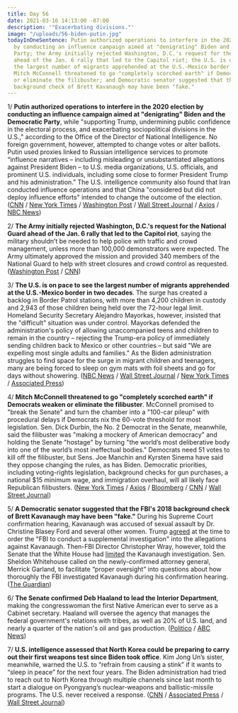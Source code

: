 ```yaml
---
title: Day 56
date: 2021-03-16 14:13:00 -07:00
description: '"Exacerbating divisions."'
image: "/uploads/56-biden-putin.jpg"
todayInOneSentence: Putin authorized operations to interfere in the 2020 election
  by conducting an influence campaign aimed at "denigrating" Biden and the Democratic
  Party; the Army initially rejected Washington, D.C.'s request for the National Guard
  ahead of the Jan. 6 rally that led to the Capitol riot; the U.S. is on pace to see
  the largest number of migrants apprehended at the U.S.-Mexico border in two decades;
  Mitch McConnell threatened to go "completely scorched earth" if Democrats weaken
  or eliminate the filibuster; and Democratic senator suggested that the FBI's 2018
  background check of Brett Kavanaugh may have been "fake."
---
```


1/ **Putin authorized operations to interfere in the 2020 election by conducting an influence campaign aimed at "denigrating" Biden and the Democratic Party**, while "supporting Trump, undermining public confidence in the electoral process, and exacerbating sociopolitical divisions in the U.S.," according to the Office of the Director of National Intelligence. No foreign government, however, attempted to change votes or alter ballots. Putin used proxies linked to Russian intelligence services to promote “influence narratives – including misleading or unsubstantiated allegations against President Biden – to U.S. media organizations, U.S. officials, and prominent U.S. individuals, including some close to former President Trump and his administration.” The U.S. intelligence community also found that Iran conducted influence operations and that China "considered but did not deploy influence efforts" intended to change the outcome of the election. ([CNN](https://www.cnn.com/2021/03/16/politics/us-election-intel-report/index.html) / [New York Times](https://www.nytimes.com/live/2021/03/16/us/biden-news-today/putin-authorized-extensive-election-influence-campaign-intelligence-report-says) / [Washington Post](https://www.washingtonpost.com/national-security/intelligence-assessment-2020-election-russia-iran/2021/03/16/a2650478-8662-11eb-bfdf-4d36dab83a6d_story.html) / [Wall Street Journal](https://www.wsj.com/articles/putin-authorized-influence-operations-to-hurt-bidens-2020-candidacy-report-says-11615918958) / [Axios](https://www.axios.com/2020-election-interference-russia-china-iran-b8c620c0-49a6-4031-afec-e3ab3303f5a3.html) / [NBC News](https://www.nbcnews.com/politics/national-security/u-s-intel-agencies-say-russia-tried-help-trump-china-n1261234))

2/ **The Army initially rejected Washington, D.C.'s request for the National Guard ahead of the Jan. 6 rally that led to the Capitol riot**, saying the military shouldn’t be needed to help police with traffic and crowd management, unless more than 100,000 demonstrators were expected. The Army ultimately approved the mission and provided 340 members of the National Guard to help with street closures and crowd control as requested. ([Washington Post](https://www.washingtonpost.com/national-security/capitol-riot-dc-national-guard-memo/2021/03/16/80949750-82de-11eb-bb5a-ad9a91faa4ef_story.html) / [CNN](https://www.cnn.com/2021/03/16/politics/army-dc-request-national-guard-january-6/))

3/ **The U.S. is on pace to see the largest number of migrants apprehended at the U.S.-Mexico border in two decades**. The surge has created a backlog in Border Patrol stations, with more than 4,200 children in custody and 2,943 of those children being held over the 72-hour legal limit. Homeland Security Secretary Alejandro Mayorkas, however, insisted that the "difficult" situation was under control.  Mayorkas defended the administration's policy of allowing unaccompanied teens and children to remain in the country – rejecting the Trump-era policy of immediately sending children back to Mexico or other countries – but said "We are expelling most single adults and families." As the Biden administration struggles to find space for the surge in migrant children and teenagers, many are being forced to sleep on gym mats with foil sheets and go for days without showering. ([NBC News](https://www.nbcnews.com/politics/immigration/southwest-border-crossings-pace-highest-levels-20-years-biden-admin-n1261192) / [Wall Street Journal](https://www.wsj.com/articles/illegal-border-crossings-near-two-decade-high-mayorkas-says-11615910892) / [New York Times](https://www.nytimes.com/2021/03/15/us/border-migrant-children-texas.html) / [Associated Press](https://apnews.com/article/alejandro-mayorkas-defends-us-border-surge-handling-22d6c52cf738be791572474ee63843f4))

4/ **Mitch McConnell threatened to go "completely scorched earth" if Democrats weaken or eliminate the filibuster**. McConnell promised to "break the Senate" and turn the chamber into a "100-car pileup" with procedural delays if Democrats nix the 60-vote threshold for most legislation. Sen. Dick Durbin, the No. 2 Democrat in the Senate, meanwhile, said the filibuster was "making a mockery of American democracy" and holding the Senate "hostage" by turning "the world’s most deliberative body into one of the world’s most ineffectual bodies." Democrats need 51 votes to kill off the filibuster, but Sens. Joe Manchin and Kyrsten Sinema have said they oppose changing the rules, as has Biden. Democratic priorities, including voting-rights legislation, background checks for gun purchases, a national $15 minimum wage, and immigration overhaul, will all likely face Republican filibusters. ([New York Times](https://www.nytimes.com/2021/03/16/us/politics/mcconnell-warns-of-scorched-earth-senate-if-democrats-change-filibuster-rules.html) / [Axios](https://www.axios.com/filibuster-senate-abolish-manchin-sinema-mcconnell-0eb3aed7-02e2-4443-8d77-fa3335e3bd61.html) / [Bloomberg](https://www.bloomberg.com/news/articles/2021-03-16/mcconnell-warns-gop-will-retaliate-if-democrats-end-filibuster?sref=MIBMEEoj) / [CNN](https://www.cnn.com/2021/03/16/politics/mitch-mcconnell-filibuster-comments/index.html) / [Wall Street Journal](https://www.wsj.com/articles/mcconnell-threatens-pileup-if-democrats-change-filibuster-rules-11615908931))

5/ **A Democratic senator suggested that the FBI's 2018 background check of Brett Kavanaugh may have been "fake."** During his Supreme Court confirmation hearing, Kavanaugh was accused of sexual assault by Dr. Christine Blasey Ford and several other women. Trump [agreed](https://whatthefuckjusthappenedtoday.com/2018/09/28/day-617/#2-trump-agreed-to-order-the-fbi-to-i) at the time to order the "FBI to conduct a supplemental investigation" into the allegations against Kavanaugh. Then-FBI Director Christopher Wray, however, told the Senate that the White House had [limited](https://whatthefuckjusthappenedtoday.com/2018/10/10/day-629/#fbi-director-christopher-wray-told-t) the Kavanaugh investigation. Sen. Sheldon Whitehouse called on the newly-confirmed attorney general, Merrick Garland, to facilitate “proper oversight” into questions about how thoroughly the FBI investigated Kavanaugh during his confirmation hearing. ([The Guardian](https://www.theguardian.com/us-news/2021/mar/16/fbi-brett-kavanaugh-background-check-fake))

6/ **The Senate confirmed Deb Haaland to lead the Interior Department**, making the congresswoman the first Native American ever to serve as a Cabinet secretary. Haaland will oversee the agency that manages the federal government's relations with tribes, as well as 20% of U.S. land, and nearly a quarter of the nation's oil and gas production. ([Politico](https://www.politico.com/news/2021/03/15/deb-haaland-first-native-american-presidential-cabinet-476165) / [ABC News](https://abcnews.go.com/Politics/rep-deb-haaland-poised-make-history-native-american/story?id=76463810))

7/ **U.S. intelligence assessed that North Korea could be preparing to carry out their first weapons test since Biden took office**. Kim Jong Un’s sister, meanwhile, warned the U.S. to “refrain from causing a stink” if it wants to “sleep in peace” for the next four years. The Biden administration had tried to reach out to North Korea through multiple channels since last month to start a dialogue on Pyongyang’s nuclear-weapons and ballistic-missile programs. The U.S. never received a response. ([CNN](https://www.cnn.com/2021/03/16/politics/us-north-korea-assessment/) / [Associated Press](https://apnews.com/article/north-korea-kim-yo-jong-message-to-us-9ace712d14a96bfbe180e666e0d20612) / [Wall Street Journal](https://www.wsj.com/articles/kim-jong-uns-sister-warns-u-s-not-to-cause-a-stink-with-north-korea-11615901802))
